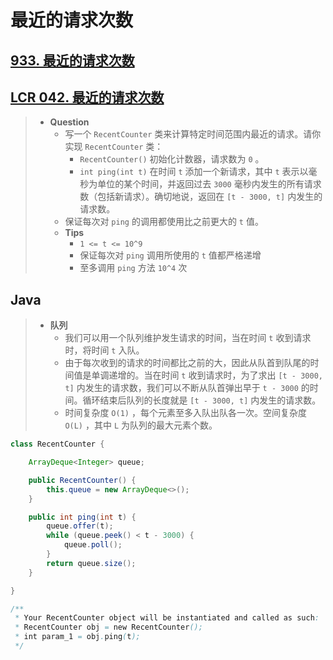 # 最近的请求次数

## [933. 最近的请求次数](https://leetcode.cn/problems/number-of-recent-calls/)

## [LCR 042. 最近的请求次数](https://leetcode.cn/problems/H8086Q/)

> - **Question**
>   - 写一个 `RecentCounter` 类来计算特定时间范围内最近的请求。请你实现 `RecentCounter` 类：
>     - `RecentCounter()` 初始化计数器，请求数为 `0` 。
>     - `int ping(int t)` 在时间 `t` 添加一个新请求，其中 `t` 表示以毫秒为单位的某个时间，并返回过去 `3000` 毫秒内发生的所有请求数（包括新请求）。确切地说，返回在 `[t - 3000, t]` 内发生的请求数。
>   - 保证每次对 `ping` 的调用都使用比之前更大的 `t` 值。
>   - **Tips**
>     - `1 <= t <= 10^9`
>     - 保证每次对 `ping` 调用所使用的 `t` 值都严格递增
>     - 至多调用 `ping` 方法 `10^4` 次

## Java

> - **队列**
>   - 我们可以用一个队列维护发生请求的时间，当在时间 `t` 收到请求时，将时间 `t` 入队。
>   - 由于每次收到的请求的时间都比之前的大，因此从队首到队尾的时间值是单调递增的。当在时间 `t` 收到请求时，为了求出 `[t - 3000, t]` 内发生的请求数，我们可以不断从队首弹出早于 `t - 3000` 的时间。循环结束后队列的长度就是 `[t - 3000, t]` 内发生的请求数。
>   - 时间复杂度 `O(1)` ，每个元素至多入队出队各一次。空间复杂度 `O(L)` ，其中 `L` 为队列的最大元素个数。

```java
class RecentCounter {

    ArrayDeque<Integer> queue;

    public RecentCounter() {
        this.queue = new ArrayDeque<>();
    }

    public int ping(int t) {
        queue.offer(t);
        while (queue.peek() < t - 3000) {
            queue.poll();
        }
        return queue.size();
    }

}

/**
 * Your RecentCounter object will be instantiated and called as such:
 * RecentCounter obj = new RecentCounter();
 * int param_1 = obj.ping(t);
 */
```
